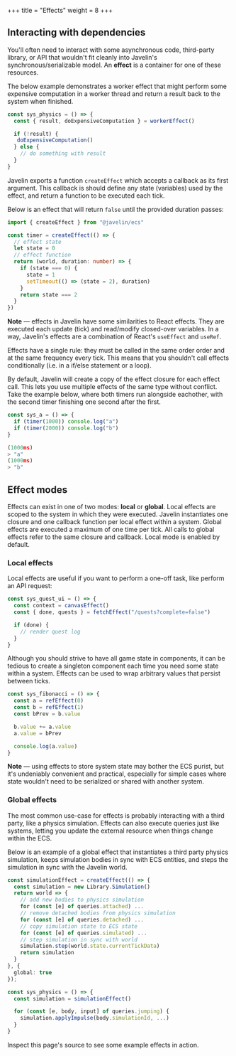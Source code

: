 +++
title = "Effects"
weight = 8
+++

## Interacting with dependencies

You'll often need to interact with some asynchronous code, third-party library, or API that wouldn't fit cleanly into Javelin's synchronous/serializable model. An **effect** is a container for one of these resources.

The below example demonstrates a worker effect that might perform some expensive computation in a worker thread and return a result back to the system when finished.

 ```ts
 const sys_physics = () => {
   const { result, doExpensiveComputation } = workerEffect()

   if (!result) {
    doExpensiveComputation()
   } else {
     // do something with result
   }
 }
 ```

 Javelin exports a function `createEffect` which accepts a callback as its first argument. This callback is should define any state (variables) used by the effect, and return a function to be executed each tick.

Below is an effect that will return `false` until the provided duration passes:

```ts
import { createEffect } from "@javelin/ecs"

const timer = createEffect(() => {
  // effect state
  let state = 0
  // effect function
  return (world, duration: number) => {
    if (state === 0) {
      state = 1
      setTimeout(() => (state = 2), duration)
    }
    return state === 2
  }
})
```

<aside>
  <p>
    <strong>Note</strong> — effects in Javelin have some similarities to React effects. They are executed each update (tick) and  read/modify closed-over variables. In a way, Javelin's effects are a combination of React's <code>useEffect</code> and <code>useRef</code>.
  </p>
</aside>

Effects have a single rule: they must be called in the same order order and at the same frequency every tick. This means that you shouldn't call effects conditionally (i.e. in a if/else statement or a loop).

By default, Javelin will create a copy of the effect closure for each effect call. This lets you use multiple effects of the same type without conflict. Take the example below, where both timers run alongside eachother, with the second timer finishing one second after the first.

```ts
const sys_a = () => {
  if (timer(1000)) console.log("a")
  if (timer(2000)) console.log("b")
}

(1000ms)
> "a"
(1000ms)
> "b"
```

## Effect modes

Effects can exist in one of two modes: **local** or **global**. Local effects are scoped to the system in which they were executed. Javelin instantiates one closure and one callback function per local effect within a system. Global effects are executed a maximum of one time per tick. All calls to global effects refer to the same closure and callback. Local mode is enabled by default.

### Local effects

Local effects are useful if you want to perform a one-off task, like perform an API request:

```ts
const sys_quest_ui = () => {
  const context = canvasEffect()
  const { done, quests } = fetchEffect("/quests?complete=false")

  if (done) {
    // render quest log
  }
}
```

Although you should strive to have all game state in components, it can be tedious to create a singleton component each time you need some state within a system. Effects can be used to wrap arbitrary values that persist between ticks.

```ts
const sys_fibonacci = () => {
  const a = refEffect(0)
  const b = refEffect(1)
  const bPrev = b.value

  b.value += a.value
  a.value = bPrev

  console.log(a.value)
}
```

<aside>
  <p>
    <strong>Note</strong> — using effects to store system state may bother the ECS purist, but it's undeniably convenient and practical, especially for simple cases where state wouldn't need to be serialized or shared with another system.
  </p>
</aside>

### Global effects

The most common use-case for effects is probably interacting with a third party, like a physics simulation. Effects can also execute queries just like systems, letting you update the external resource when things change within the ECS.

Below is an example of a global effect that instantiates a third party physics simulation, keeps simulation bodies in sync with ECS entities, and steps the simulation in sync with the Javelin world.

```ts
const simulationEffect = createEffect(() => {
  const simulation = new Library.Simulation()
  return world => {
    // add new bodies to physics simulation
    for (const [e] of queries.attached) ...
    // remove detached bodies from physics simulation
    for (const [e] of queries.detached) ...
    // copy simulation state to ECS state
    for (const [e] of queries.simulated) ...
    // step simulation in sync with world
    simulation.step(world.state.currentTickData)
    return simulation
  }
}, {
  global: true
});

const sys_physics = () => {
  const simulation = simulationEffect()

  for (const [e, body, input] of queries.jumping) {
    simulation.applyImpulse(body.simulationId, ...)
  }
}
```

Inspect this page's source to see some example effects in action.

<script>
  const effects = {
    ref: Javelin.createEffect(() => {
      let initial = true
      const state = {}
      return (world, initialValue) => {
        if (initial) {
          state.value = initialValue
        }
        initial = false
        return state
      }
    }),
    wait: Javelin.createEffect(() => {
      return (world, duration) => {
        const state = effects.ref(0)
        if (state.value === 0) {
          state.value = 1
          setTimeout(() => (state.value = 2), duration)
        }
        return state.value === 2
      }
    }),
    fetch: Javelin.createEffect(() => {
      let state = 0;
      let result = null;
      return (world, url, invalidate = false) => {
        if (invalidate) {
          state = 0
        }
        if (state === 1) {
          return result
        }
        return fetch(url).then(response => response.json()).then(r => {
          result = r;
          state = 1;
        })
      }
    })
  }
  const system_a = () => {
    const doneA = effects.wait(1000)
    const doneB = effects.wait(3000)
    const runningA = effects.ref(true)
    const runningB = effects.ref(true)

    if (doneA && runningA.value) {
      console.log("a")
      runningA.value = false
    }

    if (doneB && runningB.value) {
      console.log("b")
      runningB.value = false
    }
  }
  const system_b = () => {
    const running = effects.ref(true)
    const response = effects.fetch("https://jsonplaceholder.typicode.com/todos/1")

    if (response && running.value) {
      console.log(response)
      running.value = false
    }
  }
  const sys_fibonacci = () => {
    const a = effects.ref(0)
    const b = effects.ref(1)
    const x = b.value

    if (x < 10000) {
      b.value += a.value
      a.value = x

      console.log(a.value)
    }
  }

  const world = Javelin.createWorld({
    systems: [
      system_a,
      system_b,
      sys_fibonacci
    ]
  })

  setInterval(world.tick, 500)
</script>